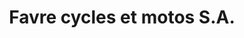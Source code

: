---
title: "Favre cycles et motos S.A."
url: /yverdon-les-bains/favre-cycles-et-motos-s-a/
shop: Fahrrad
---
